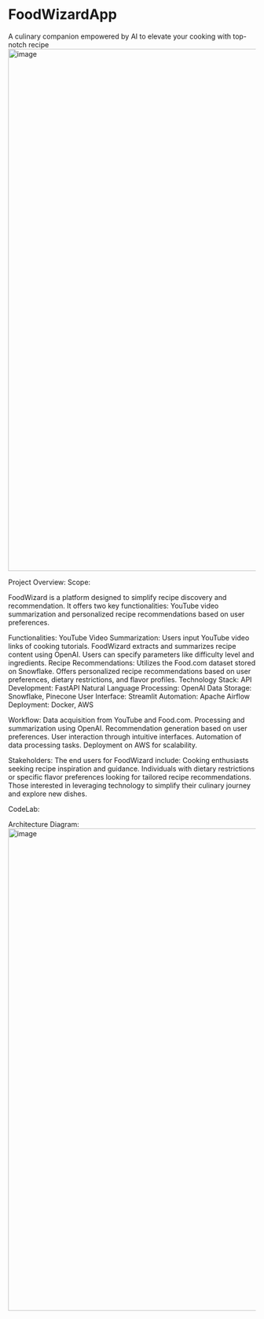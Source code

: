 # FoodWizardApp
A culinary companion empowered by AI to elevate your cooking with top-notch recipe
<img width="1061" alt="image" src="https://github.com/FoodWizards/FoodWizardApp/assets/114360071/d27fe38d-fc4e-43e9-bda1-8a3e5d1ab265">

Project Overview:
Scope:

FoodWizard is a platform designed to simplify recipe discovery and recommendation. It offers two key functionalities: YouTube video summarization and personalized recipe recommendations based on user preferences.

Functionalities:
YouTube Video Summarization:
Users input YouTube video links of cooking tutorials.
FoodWizard extracts and summarizes recipe content using OpenAI.
Users can specify parameters like difficulty level and ingredients.
Recipe Recommendations:
Utilizes the Food.com dataset stored on Snowflake.
Offers personalized recipe recommendations based on user preferences, dietary restrictions, and flavor profiles.
Technology Stack:
API Development: FastAPI
Natural Language Processing: OpenAI
Data Storage: Snowflake, Pinecone
User Interface: Streamlit
Automation: Apache Airflow
Deployment: Docker, AWS

Workflow:
Data acquisition from YouTube and Food.com.
Processing and summarization using OpenAI.
Recommendation generation based on user preferences.
User interaction through intuitive interfaces.
Automation of data processing tasks.
Deployment on AWS for scalability.

Stakeholders:
The end users for FoodWizard include:
Cooking enthusiasts seeking recipe inspiration and guidance.
Individuals with dietary restrictions or specific flavor preferences looking for tailored recipe recommendations.
Those interested in leveraging technology to simplify their culinary journey and explore new dishes.

CodeLab:

Architecture Diagram:<img width="980" alt="image" src="https://github.com/FoodWizards/FoodWizardApp/assets/114360071/19dc0dc8-1f1b-411a-8624-0d05287f4d5c">
